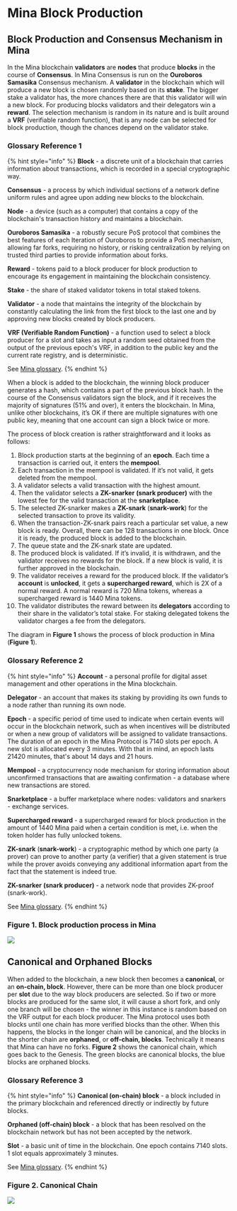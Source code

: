 # Mina Block Production

## Block Production and Consensus Mechanism in Mina <a href="#block-production-and-consensus-mechanism-in-mina" id="block-production-and-consensus-mechanism-in-mina"></a>

In the Mina blockchain **validators** are **nodes** that produce **blocks** in the course of **Consensus**. In Mina Consensus is run on the **Ouroboros Samasika** Consensus mechanism. A **validator** in the blockchain which will produce a new block is chosen randomly based on its **stake**. The bigger stake a validator has, the more chances there are that this validator will win a new block. For producing blocks validators and their delegators win a **reward**. The selection mechanism is random in its nature and is built around a **VRF** (verifiable random function), that is any node can be selected for block production, though the chances depend on the validator stake.

### Glossary Reference 1

{% hint style="info" %}
**Block** - a discrete unit of a blockchain that carries information about transactions, which is recorded in a special cryptographic way.

**Consensus** - a process by which individual sections of a network define uniform rules and agree upon adding new blocks to the blockchain.

**Node** - a device (such as a computer) that contains a copy of the blockchain's transaction history and maintains a blockchain.

**Ouroboros Samasika** - a robustly secure PoS protocol that combines the best features of each Iteration of Ouroboros to provide a PoS mechanism, allowing far forks, requiring no history, or risking centralization by relying on trusted third parties to provide information about forks.

**Reward** - tokens paid to a block producer for block production to encourage its engagement in maintaining the blockchain consistency.

**Stake** - the share of staked validator tokens in total staked tokens.

**Validator** - a node that maintains the integrity of the blockchain by constantly calculating the link from the first block to the last one and by approving new blocks created by block producers.

**VRF (Verifiable Random Function)** - a function used to select a block producer for a slot and takes as input a random seed obtained from the output of the previous epoch's VRF, in addition to the public key and the current rate registry, and is deterministic.

See [Mina glossary](mina-glossary.md).
{% endhint %}

When a block is added to the blockchain, the winning block producer generates a hash, which contains a part of the previous block hash. In the course of the Consensus validators sign the block, and if it receives the majority of signatures (51% and over), it enters the blockchain. In Mina, unlike other blockchains, it’s OK if there are multiple signatures with one public key, meaning that one account can sign a block twice or more.

The process of block creation is rather straightforward and it looks as follows:

1. Block production starts at the beginning of an **epoch**. Each time a transaction is carried out, it enters the **mempool**.
2. Each transaction in the mempool is validated. If it’s not valid, it gets deleted from the mempool.
3. A validator selects a valid transaction with the highest amount.
4. Then the validator selects a **ZK-snarker** **(snark producer)** with the lowest fee for the valid transaction at the **snarketplace**.
5. The selected ZK-snarker makes a **ZK-snark** (**snark-work**) for the selected transaction to prove its validity.
6. When the transaction-ZK-snark pairs reach a particular set value, a new block is ready. Overall, there can be 128 transactions in one block. Once it is ready, the produced block is added to the blockchain.
7. The queue state and the ZK-snark state are updated.
8. The produced block is validated. If it’s invalid, it is withdrawn, and the validator receives no rewards for the block. If a new block is valid, it is further approved in the blockchain.
9. The validator receives a reward for the produced block. If the validator’s **account** is **unlocked**, it gets a **supercharged reward**, which is 2X of a normal reward. A normal reward is 720 Mina tokens, whereas a supercharged reward is 1440 Mina tokens.
10. The validator distributes the reward between its **delegators** according to their share in the validator’s total stake. For staking delegated tokens the validator charges a fee from the delegators.

The diagram in **Figure 1** shows the process of block production in Mina (**Figure 1**).

### Glossary Reference 2

{% hint style="info" %}
**Account** - a personal profile for digital asset management and other operations in the Mina blockchain.

**Delegator** - an account that makes its staking by providing its own funds to a node rather than running its own node.

**Epoch** - a specific period of time used to indicate when certain events will occur in the blockchain network, such as when incentives will be distributed or when a new group of validators will be assigned to validate transactions. The duration of an epoch in the Mina Protocol is 7140 slots per epoch. A new slot is allocated every 3 minutes. With that in mind, an epoch lasts 21420 minutes, that's about 14 days and 21 hours.

**Mempool** - a cryptocurrency node mechanism for storing information about unconfirmed transactions that are awaiting confirmation - a database where new transactions are stored.

**Snarketplace** - a buffer marketplace where nodes: validators and snarkers - exchange services.

**Supercharged reward** - a supercharged reward for block production in the amount of 1440 Mina paid when a certain condition is met, i.e. when the token holder has fully unlocked tokens.

**ZK-snark** (**snark-work**) - a cryptographic method by which one party (a prover) can prove to another party (a verifier) that a given statement is true while the prover avoids conveying any additional information apart from the fact that the statement is indeed true.

**ZK-snarker** **(snark producer)** - a network node that provides ZK-proof (snark-work).

See [Mina glossary](mina-glossary.md).
{% endhint %}

### Figure 1. Block production process in Mina

![](<../../.gitbook/assets/Mina Block Production.png>)

## Canonical and Orphaned Blocks <a href="#canonical-and-orphaned-blocks" id="canonical-and-orphaned-blocks"></a>

When added to the blockchain, a new block then becomes a **canonical**, or an **on-chain, block**. However, there can be more than one block producer per **slot** due to the way block producers are selected. So if two or more blocks are produced for the same slot, it will cause a short fork, and only one branch will be chosen - the winner in this instance is random based on the VRF output for each block producer. The Mina protocol uses both blocks until one chain has more verified blocks than the other. When this happens, the blocks in the longer chain will be canonical, and the blocks in the shorter chain are **orphaned**, or **off-chain, blocks**. Technically it means that Mina can have no forks. **Figure 2** shows the canonical chain, which goes back to the Genesis. The green blocks are canonical blocks, the blue blocks are orphaned blocks.

### Glossary Reference 3

{% hint style="info" %}
**Canonical (on-chain) block** - a block included in the primary blockchain and referenced directly or indirectly by future blocks.

**Orphaned (off-chain) block** - a block that has been resolved on the blockchain network but has not been accepted by the network.

**Slot** - a basic unit of time in the blockchain. One epoch contains 7140 slots. 1 slot equals approximately 3 minutes.

See [Mina glossary](mina-glossary.md).
{% endhint %}

### Figure 2. Canonical Chain

![](<../../.gitbook/assets/Canonical Chain.png>)
